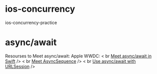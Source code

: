 # ios-concurrency
ios-concurrency-practice

# async/await 
Resourses to Meet async/await:
Apple WWDC: 
< br [Meet async/await in Swift](https://developer.apple.com/videos/play/wwdc2021/10132) />
< br [Meet AsyncSequence](https://developer.apple.com/videos/play/wwdc2021/10058) />
< br [Use async/await with URLSession](https://developer.apple.com/videos/play/wwdc2021/10095) />
